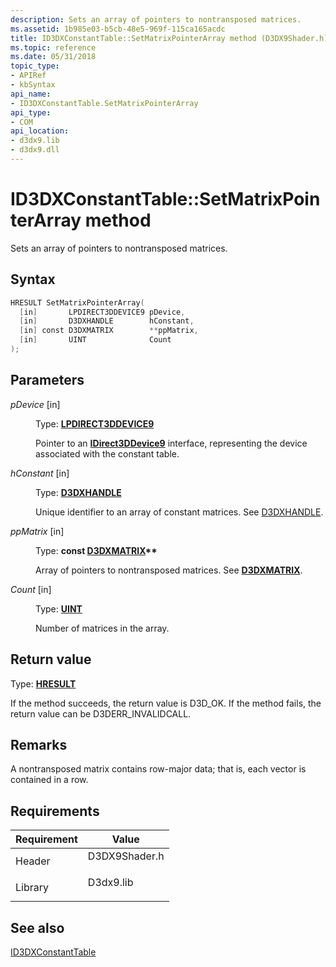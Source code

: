 ```yaml
---
description: Sets an array of pointers to nontransposed matrices.
ms.assetid: 1b985e03-b5cb-48e5-969f-115ca165acdc
title: ID3DXConstantTable::SetMatrixPointerArray method (D3DX9Shader.h)
ms.topic: reference
ms.date: 05/31/2018
topic_type:
- APIRef
- kbSyntax
api_name:
- ID3DXConstantTable.SetMatrixPointerArray
api_type:
- COM
api_location:
- d3dx9.lib
- d3dx9.dll
---
```


# ID3DXConstantTable::SetMatrixPointerArray method

Sets an array of pointers to nontransposed matrices.

## Syntax


```C++
HRESULT SetMatrixPointerArray(
  [in]       LPDIRECT3DDEVICE9 pDevice,
  [in]       D3DXHANDLE        hConstant,
  [in] const D3DXMATRIX        **ppMatrix,
  [in]       UINT              Count
);
```



## Parameters

<dl> <dt>

*pDevice* \[in\]
</dt> <dd>

Type: **[**LPDIRECT3DDEVICE9**](/windows/win32/api/d3d9helper/nn-d3d9helper-idirect3ddevice9)**

Pointer to an [**IDirect3DDevice9**](/windows/win32/api/d3d9helper/nn-d3d9helper-idirect3ddevice9) interface, representing the device associated with the constant table.

</dd> <dt>

*hConstant* \[in\]
</dt> <dd>

Type: **[D3DXHANDLE](dx9-graphics-reference-effects-constants.md)**

Unique identifier to an array of constant matrices. See [D3DXHANDLE](dx9-graphics-reference-effects-constants.md).

</dd> <dt>

*ppMatrix* \[in\]
</dt> <dd>

Type: **const [**D3DXMATRIX**](d3dxmatrix.md)\*\***

Array of pointers to nontransposed matrices. See [**D3DXMATRIX**](d3dxmatrix.md).

</dd> <dt>

*Count* \[in\]
</dt> <dd>

Type: **[**UINT**](../winprog/windows-data-types.md)**

Number of matrices in the array.

</dd> </dl>

## Return value

Type: **[**HRESULT**](https://msdn.microsoft.com/library/Bb401631(v=MSDN.10).aspx)**

If the method succeeds, the return value is D3D\_OK. If the method fails, the return value can be D3DERR\_INVALIDCALL.

## Remarks

A nontransposed matrix contains row-major data; that is, each vector is contained in a row.

## Requirements



| Requirement | Value |
|--------------------|------------------------------------------------------------------------------------------|
| Header<br/>  | <dl> <dt>D3DX9Shader.h</dt> </dl> |
| Library<br/> | <dl> <dt>D3dx9.lib</dt> </dl>     |



## See also

<dl> <dt>

[ID3DXConstantTable](id3dxconstanttable.md)
</dt> </dl>

 

 
